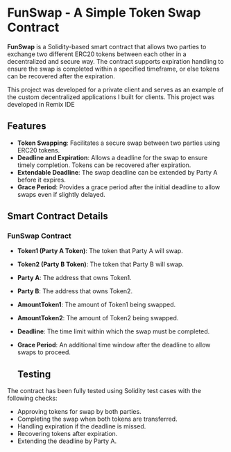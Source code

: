 # FunSwap - A Simple Token Swap Contract

**FunSwap** is a Solidity-based smart contract that allows two parties to exchange two different ERC20 tokens between each other in a decentralized and secure way. The contract supports expiration handling to ensure the swap is completed within a specified timeframe, or else tokens can be recovered after the expiration. 

This project was developed for a private client and serves as an example of the custom decentralized applications I built for clients. This project was developed in Remix IDE

## Features

- **Token Swapping**: Facilitates a secure swap between two parties using ERC20 tokens.
- **Deadline and Expiration**: Allows a deadline for the swap to ensure timely completion. Tokens can be recovered after expiration.
- **Extendable Deadline**: The swap deadline can be extended by Party A before it expires.
- **Grace Period**: Provides a grace period after the initial deadline to allow swaps even if slightly delayed.

## Smart Contract Details

### FunSwap Contract

- **Token1 (Party A Token)**: The token that Party A will swap.
- **Token2 (Party B Token)**: The token that Party B will swap.
- **Party A**: The address that owns Token1.
- **Party B**: The address that owns Token2.
- **AmountToken1**: The amount of Token1 being swapped.
- **AmountToken2**: The amount of Token2 being swapped.
- **Deadline**: The time limit within which the swap must be completed.
- **Grace Period**: An additional time window after the deadline to allow swaps to proceed.

  ## Testing

The contract has been fully tested using Solidity test cases with the following checks:
- Approving tokens for swap by both parties.
- Completing the swap when both tokens are transferred.
- Handling expiration if the deadline is missed.
- Recovering tokens after expiration.
- Extending the deadline by Party A.
